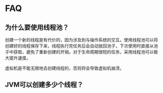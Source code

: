 # FAQ
## 为什么要使用线程池？
创建一个新的线程是有代价的，因为涉及到与操作系统的交互。使用线程池可以将创建好的线程保存下来，线程执行完任务后会自动放回池子，下次使用时直接从池子中获取，避免了重新创建的开销。对于生命周期很短的任务，采用线程池可以极大提升速度。

虚拟机是不能无限地去创建线程的，否则将会导致虚拟机崩溃。

## JVM可以创建多少个线程？